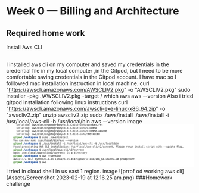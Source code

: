 # Week 0 — Billing and Architecture

## Required home work
Install Aws CLI
##
I installed aws cli on my computer and saved my credentials in the credential file in my local computer ,in the Gitpod, but
I need to be more comfortable saving credentials in the Gitpod account.
I have mac so I folllowed mac installation instruction in local machine.
curl "https://awscli.amazonaws.com/AWSCLIV2.pkg" -o "AWSCLIV2.pkg"
sudo installer -pkg ./AWSCLIV2.pkg -target /
which aws
aws --version
Also i tried gitpod installation following linux instructions
curl "https://awscli.amazonaws.com/awscli-exe-linux-x86_64.zip" -o "awscliv2.zip"
unzip awscliv2.zip
sudo ./aws/install
./aws/install -i /usr/local/aws-cli -b /usr/local/bin
aws --version
image
![installing aws cli in in gitpod](Assets/Screenshot%202023-02-19%20at%201.20.55%20am.png)
i tried in cloud shell in us east 1 region.
image
![prrof od working aws cli](Assets/Screenshot 2023-02-19 at 12.16.25 am.png)
###Homework challenge
